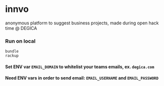 # innvo
anonymous platform to suggest business projects, made during open hack time @ DEGICA


### Run on local
```
bundle
rackup
```

#### Set ENV var `EMAIL_DOMAIN` to whitelist your teams emails, ex. `degica.com`
#### Need ENV vars in order to send email: `EMAIL_USERNAME` and `EMAIL_PASSWORD`
